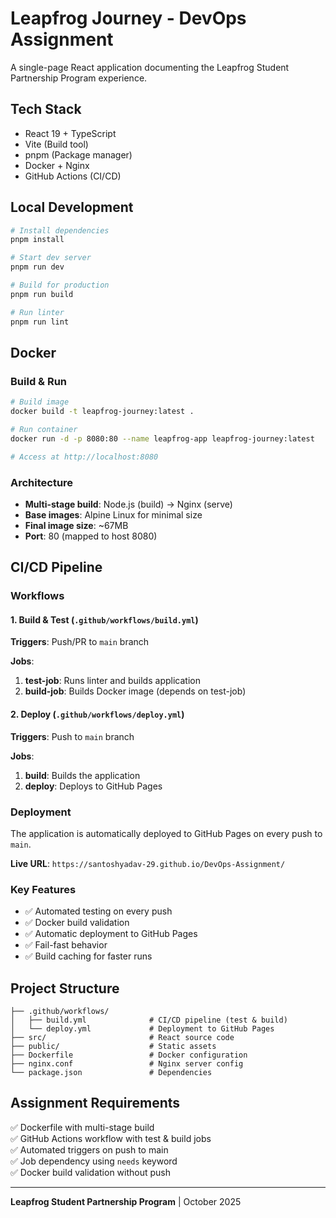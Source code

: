 # Leapfrog Journey - DevOps Assignment

A single-page React application documenting the Leapfrog Student Partnership Program experience.

## Tech Stack

- React 19 + TypeScript
- Vite (Build tool)
- pnpm (Package manager)
- Docker + Nginx
- GitHub Actions (CI/CD)

## Local Development

```bash
# Install dependencies
pnpm install

# Start dev server
pnpm run dev

# Build for production
pnpm run build

# Run linter
pnpm run lint
```

## Docker

### Build & Run

```bash
# Build image
docker build -t leapfrog-journey:latest .

# Run container
docker run -d -p 8080:80 --name leapfrog-app leapfrog-journey:latest

# Access at http://localhost:8080
```

### Architecture

- **Multi-stage build**: Node.js (build) → Nginx (serve)
- **Base images**: Alpine Linux for minimal size
- **Final image size**: ~67MB
- **Port**: 80 (mapped to host 8080)

## CI/CD Pipeline

### Workflows

#### 1. Build & Test (`.github/workflows/build.yml`)

**Triggers**: Push/PR to `main` branch

**Jobs**:

1. **test-job**: Runs linter and builds application
2. **build-job**: Builds Docker image (depends on test-job)

#### 2. Deploy (`.github/workflows/deploy.yml`)

**Triggers**: Push to `main` branch

**Jobs**:

1. **build**: Builds the application
2. **deploy**: Deploys to GitHub Pages

### Deployment

The application is automatically deployed to GitHub Pages on every push to `main`.

**Live URL**: `https://santoshyadav-29.github.io/DevOps-Assignment/`

### Key Features

- ✅ Automated testing on every push
- ✅ Docker build validation
- ✅ Automatic deployment to GitHub Pages
- ✅ Fail-fast behavior
- ✅ Build caching for faster runs

## Project Structure

```
├── .github/workflows/
│   ├── build.yml              # CI/CD pipeline (test & build)
│   └── deploy.yml             # Deployment to GitHub Pages
├── src/                       # React source code
├── public/                    # Static assets
├── Dockerfile                 # Docker configuration
├── nginx.conf                 # Nginx server config
└── package.json               # Dependencies
```

## Assignment Requirements

✅ Dockerfile with multi-stage build  
✅ GitHub Actions workflow with test & build jobs  
✅ Automated triggers on push to main  
✅ Job dependency using `needs` keyword  
✅ Docker build validation without push

---

**Leapfrog Student Partnership Program** | October 2025
